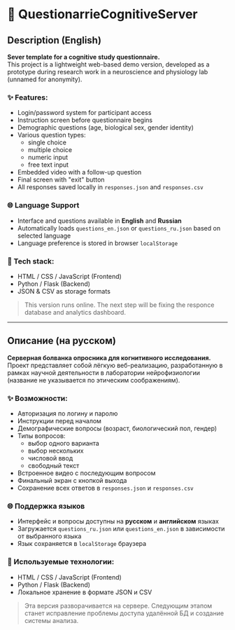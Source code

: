 # 🧠 QuestionarrieCognitiveServer

## Description (English)

**Sever template for a cognitive study questionnaire.**  
This project is a lightweight web-based demo version, developed as a prototype during research work in a neuroscience and physiology lab (unnamed for anonymity).

### ✨ Features:
- Login/password system for participant access  
- Instruction screen before questionnaire begins  
- Demographic questions (age, biological sex, gender identity)  
- Various question types:  
  - single choice  
  - multiple choice  
  - numeric input  
  - free text input  
- Embedded video with a follow-up question  
- Final screen with "exit" button  
- All responses saved locally in `responses.json` and `responses.csv`

### 🌐 Language Support
- Interface and questions available in **English** and **Russian**  
- Automatically loads `questions_en.json` or `questions_ru.json` based on selected language  
- Language preference is stored in browser `localStorage`

### 🔧 Tech stack:
- HTML / CSS / JavaScript (Frontend)  
- Python / Flask (Backend)  
- JSON & CSV as storage formats

> This version runs online. The next step will be fixing the responce database and analytics dashboard.

---

## Описание (на русском)

**Серверная болванка опросника для когнитивного исследования.**  
Проект представляет собой лёгкую веб-реализацию, разработанную в рамках научной деятельности в лаборатории нейрофизиологии (название не указывается по этическим соображениям).

### ✨ Возможности:
- Авторизация по логину и паролю  
- Инструкции перед началом  
- Демографические вопросы (возраст, биологический пол, гендер)  
- Типы вопросов:  
  - выбор одного варианта  
  - выбор нескольких  
  - числовой ввод  
  - свободный текст  
- Встроенное видео с последующим вопросом  
- Финальный экран с кнопкой выхода  
- Сохранение всех ответов в `responses.json` и `responses.csv`

### 🌐 Поддержка языков
- Интерфейс и вопросы доступны на **русском** и **английском** языках  
- Загружается `questions_ru.json` или `questions_en.json` в зависимости от выбранного языка  
- Язык сохраняется в `localStorage` браузера

### 🔧 Используемые технологии:
- HTML / CSS / JavaScript (Frontend)  
- Python / Flask (Backend)  
- Локальное хранение в формате JSON и CSV

> Эта версия разворачивается на сервере. Следующим этапом станет исправление проблемы доступа удалённой БД и создание системы анализа.
